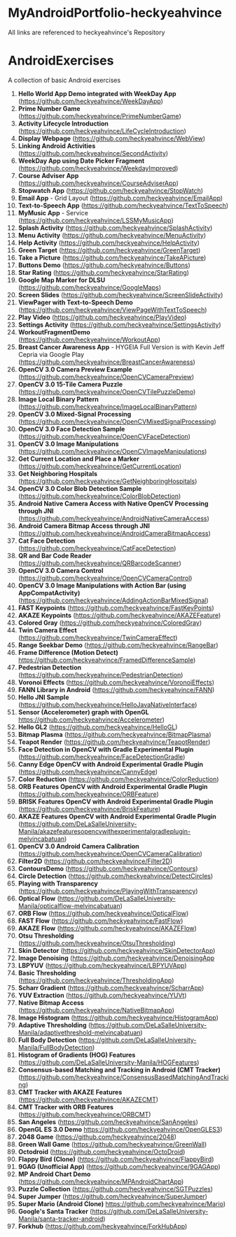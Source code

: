 # MyAndroidPortfolio-heckyeahvince
All links are referenced to heckyeahvince's Repository

# AndroidExercises

A collection of basic Android exercises

1. **Hello World App Demo integrated with WeekDay App** (https://github.com/heckyeahvince/WeekDayApp)
2. **Prime Number Game** (https://github.com/heckyeahvince/PrimeNumberGame)
3. **Activity Lifecycle Introduction** (https://github.com/heckyeahvince/LifeCycleIntroduction)
4. **Display Webpage** (https://github.com/heckyeahvince/WebView)
5. **Linking Android Activities** (https://github.com/heckyeahvince/SecondActivity)
6. **WeekDay App using Date Picker Fragment** (https://github.com/heckyeahvince/WeekdayImproved)
7. **Course Adviser App** (https://github.com/heckyeahvince/CourseAdviserApp)
8. **Stopwatch App** (https://github.com/heckyeahvince/StopWatch)
9. **Email App** - Grid Layout (https://github.com/heckyeahvince/EmailApp)
9. **Text-to-Speech App** (https://github.com/heckyeahvince/TextToSpeech)
10. **MyMusic App** - Service (https://github.com/heckyeahvince/LSSMyMusicApp)
11. **Splash Activity** (https://github.com/heckyeahvince/SplashActivity)
12. **Menu Activity** (https://github.com/heckyeahvince/MenuActivity)
13. **Help Activity** (https://github.com/heckyeahvince/HelpActivity)
14. **Green Target** (https://github.com/heckyeahvince/GreenTarget)
15. **Take a Picture** (https://github.com/heckyeahvince/TakeAPicture)
16. **Buttons Demo** (https://github.com/heckyeahvince/Buttons)
17. **Star Rating** (https://github.com/heckyeahvince/StarRating)
18. **Google Map Marker for DLSU** (https://github.com/heckyeahvince/GoogleMaps)
19. **Screen Slides** (https://github.com/heckyeahvince/ScreenSlideActivity)
20. **ViewPager with Text-to-Speech Demo** (https://github.com/heckyeahvince/ViewPageWithTextToSpeech)
21. **Play Video** (https://github.com/heckyeahvince/PlayVideo)
24. **Settings Activity** (https://github.com/heckyeahvince/SettingsActivity)
25. **WorkoutFragmentDemo** (https://github.com/heckyeahvince/WorkoutApp)
27. **Breast Cancer Awareness App** - HYGEIA Full Version is with Kevin Jeff Cepria via Google Play (https://github.com/heckyeahvince/BreastCancerAwareness) 
28. **OpenCV 3.0 Camera Preview Example** (https://github.com/heckyeahvince/OpenCVCameraPreview)
29. **OpenCV 3.0 15-Tile Camera Puzzle** (https://github.com/heckyeahvince/OpenCVTilePuzzleDemo)
30. **Image Local Binary Pattern** (https://github.com/heckyeahvince/ImageLocalBinaryPattern)
31. **OpenCV 3.0 Mixed-Signal Processing** (https://github.com/heckyeahvince/OpenCVMixedSignalProcessing)  
32. **OpenCV 3.0 Face Detection Sample** (https://github.com/heckyeahvince/OpenCVFaceDetection)
33. **OpenCV 3.0 Image Manipulations** (https://github.com/heckyeahvince/OpenCVImageManipulations)
34. **Get Current Location and Place a Marker** (https://github.com/heckyeahvince/GetCurrentLocation)
35. **Get Neighboring Hospitals** (https://github.com/heckyeahvince/GetNeighboringHospitals)
36. **OpenCV 3.0 Color Blob Detection Sample** (https://github.com/heckyeahvince/ColorBlobDetection)
37. **Android Native Camera Access with Native OpenCV Processing through JNI** (https://github.com/heckyeahvince/AndroidNativeCameraAccess)
38. **Android Camera Bitmap Access through JNI** (https://github.com/heckyeahvince/AndroidCameraBitmapAccess)
39. **Cat Face Detection** (https://github.com/heckyeahvince/CatFaceDetection)
40. **QR and Bar Code Reader** (https://github.com/heckyeahvince/QRBarcodeScanner)
41. **OpenCV 3.0 Camera Control** (https://github.com/heckyeahvince/OpenCVCameraControl)
42. **OpenCV 3.0 Image Manipulations with Action Bar (using AppCompatActivity)** (https://github.com/heckyeahvince/AddingActionBarMixedSignal)
43. **FAST Keypoints** (https://github.com/heckyeahvince/FastKeyPoints)
44. **AKAZE Keypoints** (https://github.com/heckyeahvince/AKAZEFeature)
45. **Colored Gray** (https://github.com/heckyeahvince/ColoredGray)
46. **Twin Camera Effect** (https://github.com/heckyeahvince/TwinCameraEffect)
47. **Range Seekbar Demo** (https://github.com/heckyeahvince/RangeBar)
48. **Frame Difference (Motion Detect)** https://github.com/heckyeahvince/FramedDifferenceSample)
49. **Pedestrian Detection** (https://github.com/heckyeahvince/PedestrianDetection)
50. **Voronoi Effects** (https://github.com/heckyeahvince/VoronoiEffects)
51. **FANN Library in Android** (https://github.com/heckyeahvince/FANN)
52. **Hello JNI Sample** (https://github.com/heckyeahvince/HelloJavaNativeInterface)
53. **Sensor (Accelerometer) graph with OpenGL** https://github.com/heckyeahvince/Accelerometer)
54. **Hello GL2** (https://github.com/heckyeahvince/HelloGL)
55. **Bitmap Plasma** (https://github.com/heckyeahvince/BitmapPlasma)
56. **Teapot Render** (https://github.com/heckyeahvince/TeapotRender)
57. **Face Detection in OpenCV with Gradle Experimental Plugin** (https://github.com/heckyeahvince/FaceDetectionGradle)
58. **Canny Edge OpenCV with Android Experimental Gradle Plugin** (https://github.com/heckyeahvince/CannyEdge)
59. **Color Reduction** (https://github.com/heckyeahvince/ColorReduction)
60. **ORB Features OpenCV with Android Experimental Gradle Plugin** (https://github.com/heckyeahvince/ORBFeature)
61. **BRISK Features OpenCV with Android Experimental Gradle Plugin** (https://github.com/heckyeahvince/BriskFeature)
62. **AKAZE Features OpenCV with Android Experimental Gradle Plugin** (https://github.com/DeLaSalleUniversity-Manila/akazefeaturesopencvwithexperimentalgradleplugin-melvincabatuan)
63. **OpenCV 3.0 Android Camera Calibration** (https://github.com/heckyeahvince/OpenCVCameraCalibration)
64. **Filter2D** (https://github.com/heckyeahvince/Filter2D)
65. **ContoursDemo** (https://github.com/heckyeahvince/Contours)
66. **Circle Detection** (https://github.com/heckyeahvince/DetectCircles)
67. **Playing with Transparency** (https://github.com/heckyeahvince/PlayingWithTransparency)
68. **Optical Flow** (https://github.com/DeLaSalleUniversity-Manila/opticalflow-melvincabatuan)
69. **ORB Flow** (https://github.com/heckyeahvince/OpticalFlow)
70. **FAST Flow** (https://github.com/heckyeahvince/FastFlow)
71. **AKAZE Flow** (https://github.com/heckyeahvince/AKAZEFlow)
72. **Otsu Thresholding** (https://github.com/heckyeahvince/OtsuThresholding)
73. **Skin Detector** (https://github.com/heckyeahvince/SkinDetectorApp)
74. **Image Denoising** (https://github.com/heckyeahvince/DenoisingApp
75. **LBPYUV** (https://github.com/heckyeahvince/LBPYUVApp)
76. **Basic Thresholding** (https://github.com/heckyeahvince/ThresholdingApp)
77. **Scharr Gradient** (https://github.com/heckyeahvince/ScharrApp)
78. **YUV Extraction** (https://github.com/heckyeahvince/YUVt)
79. **Native Bitmap Access** (https://github.com/heckyeahvince/NativeBitmapApp)
80. **Image Histogram** (https://github.com/heckyeahvince/HistogramApp)
81. **Adaptive Thresholding** (https://github.com/DeLaSalleUniversity-Manila/adaptivethreshold-melvincabatuan)
83. **Full Body Detection** (https://github.com/DeLaSalleUniversity-Manila/FullBodyDetection)
84. **Histogram of Gradients (HOG) Features** (https://github.com/DeLaSalleUniversity-Manila/HOGFeatures)
85. **Consensus-based Matching and Tracking in Android (CMT Tracker)** (https://github.com/heckyeahvince/ConsensusBasedMatchingAndTracking)
87. **CMT Tracker with AKAZE Features** (https://github.com/heckyeahvince/AKAZECMT)
88. **CMT Tracker with ORB Features** (https://github.com/heckyeahvince/ORBCMT)
89. **San Angeles** (https://github.com/heckyeahvince/SanAngeles)
90. **OpenGL ES 3.0 Demo** https://github.com/heckyeahvince/OpenGLES3)
91. **2048 Game** (https://github.com/heckyeahvince/2048)
92. **Green Wall Game** (https://github.com/heckyeahvince/GreenWall)
93. **Octodroid** (https://github.com/heckyeahvince/OctoDroid)
94. **Flappy Bird (Clone)** (https://github.com/heckyeahvince/FlappyBird)
95. **9GAG (Unofficial App)** (https://github.com/heckyeahvince/9GAGApp)
96. **MP Android Chart Demo** (https://github.com/heckyeahvince/MPAndroidChartApp)
97. **Puzzle Collection** (https://github.com/heckyeahvince/SGTPuzzles)
98. **Super Jumper** (https://github.com/heckyeahvince/SuperJumper)
99. **Super Mario (Android Clone)** https://github.com/heckyeahvince/Mario)
100. **Google's Santa Tracker** (https://github.com/DeLaSalleUniversity-Manila/santa-tracker-android)
101. **Forkhub** (https://github.com/heckyeahvince/ForkHubApp)
